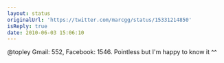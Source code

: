```yaml
---
layout: status
originalUrl: 'https://twitter.com/marcgg/status/15331214850'
isReply: true
date: 2010-06-03 15:06:10
---
```


@topley Gmail: 552, Facebook: 1546. Pointless but I'm happy to know it ^^
